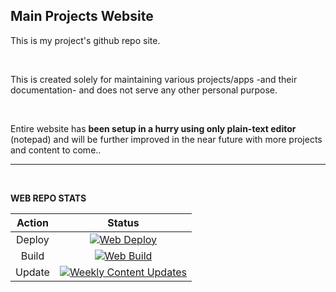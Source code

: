 ## Main Projects Website

This is my project's github repo site.

<br/>

This is created solely for maintaining various projects/apps -and their documentation- and does not serve any other personal purpose.

<br/>

Entire website has __been setup in a hurry using only plain-text editor__ (notepad) and will be further improved in the near future with more projects and content to come..

-----
<br/>

__WEB REPO STATS__


|  Action  |  Status  |
|:---------:|:---------:|
|  Deploy  |  [![Web Deploy](https://github.com/chrdek/chrdek.github.io/actions/workflows/static.yml/badge.svg)](https://github.com/chrdek/chrdek.github.io/README.md)  |
|  Build  |  [![Web Build](https://github.com/chrdek/chrdek.github.io/actions/workflows/pages/pages-build-deployment/badge.svg)](https://github.com/chrdek/chrdek.github.io/README.md)  |
|  Update  |  [![Weekly Content Updates](https://github.com/chrdek/chrdek.github.io/actions/workflows/weekly_update.yml/badge.svg)](https://github.com/chrdek/chrdek.github.io/README.md)  |